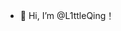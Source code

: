 - 👋 Hi, I’m @L1ttleQing！
<!---
L1ttleQing/L1ttleQing is a ✨ special ✨ repository because its `README.md` (this file) appears on your GitHub profile.
You can click the Preview link to take a look at your changes.
--->
